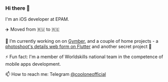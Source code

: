 ### Hi there 👋

I'm an iOS developer at EPAM.

✈️ Moved from 🇷🇺 to 🇷🇸

🔭 I’m currently working on on [Gymber](https://github.com/GymberClub), and a couple of home projects - a [photoshoot's details web form on Flutter](https://github.com/CoolONEOfficial/photoform) and another secret project 🤫

⚡ Fun fact: I'm a member of Worldskills national team in the competence of mobile apps development.

📫 How to reach me: Telegram [@cooloneofficial](https://t.me/cooloneofficial)

